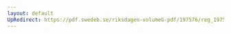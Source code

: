 ```yaml
---
layout: default
UpRedirect: https://pdf.swedeb.se/riksdagen-volumeG-pdf/197576/reg_197576__reg_03/reg_197576__reg_03_0070.pdf
---
```

